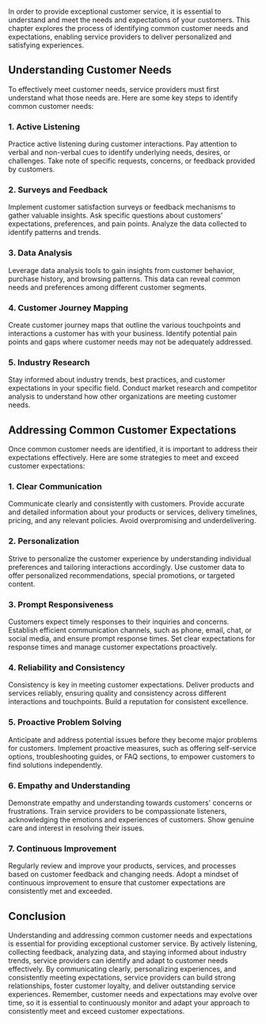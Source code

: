 
In order to provide exceptional customer service, it is essential to understand and meet the needs and expectations of your customers. This chapter explores the process of identifying common customer needs and expectations, enabling service providers to deliver personalized and satisfying experiences.

**Understanding Customer Needs**
--------------------------------

To effectively meet customer needs, service providers must first understand what those needs are. Here are some key steps to identify common customer needs:

### 1. **Active Listening**

Practice active listening during customer interactions. Pay attention to verbal and non-verbal cues to identify underlying needs, desires, or challenges. Take note of specific requests, concerns, or feedback provided by customers.

### 2. **Surveys and Feedback**

Implement customer satisfaction surveys or feedback mechanisms to gather valuable insights. Ask specific questions about customers' expectations, preferences, and pain points. Analyze the data collected to identify patterns and trends.

### 3. **Data Analysis**

Leverage data analysis tools to gain insights from customer behavior, purchase history, and browsing patterns. This data can reveal common needs and preferences among different customer segments.

### 4. **Customer Journey Mapping**

Create customer journey maps that outline the various touchpoints and interactions a customer has with your business. Identify potential pain points and gaps where customer needs may not be adequately addressed.

### 5. **Industry Research**

Stay informed about industry trends, best practices, and customer expectations in your specific field. Conduct market research and competitor analysis to understand how other organizations are meeting customer needs.

**Addressing Common Customer Expectations**
-------------------------------------------

Once common customer needs are identified, it is important to address their expectations effectively. Here are some strategies to meet and exceed customer expectations:

### 1. **Clear Communication**

Communicate clearly and consistently with customers. Provide accurate and detailed information about your products or services, delivery timelines, pricing, and any relevant policies. Avoid overpromising and underdelivering.

### 2. **Personalization**

Strive to personalize the customer experience by understanding individual preferences and tailoring interactions accordingly. Use customer data to offer personalized recommendations, special promotions, or targeted content.

### 3. **Prompt Responsiveness**

Customers expect timely responses to their inquiries and concerns. Establish efficient communication channels, such as phone, email, chat, or social media, and ensure prompt response times. Set clear expectations for response times and manage customer expectations proactively.

### 4. **Reliability and Consistency**

Consistency is key in meeting customer expectations. Deliver products and services reliably, ensuring quality and consistency across different interactions and touchpoints. Build a reputation for consistent excellence.

### 5. **Proactive Problem Solving**

Anticipate and address potential issues before they become major problems for customers. Implement proactive measures, such as offering self-service options, troubleshooting guides, or FAQ sections, to empower customers to find solutions independently.

### 6. **Empathy and Understanding**

Demonstrate empathy and understanding towards customers' concerns or frustrations. Train service providers to be compassionate listeners, acknowledging the emotions and experiences of customers. Show genuine care and interest in resolving their issues.

### 7. **Continuous Improvement**

Regularly review and improve your products, services, and processes based on customer feedback and changing needs. Adopt a mindset of continuous improvement to ensure that customer expectations are consistently met and exceeded.

**Conclusion**
--------------

Understanding and addressing common customer needs and expectations is essential for providing exceptional customer service. By actively listening, collecting feedback, analyzing data, and staying informed about industry trends, service providers can identify and adapt to customer needs effectively. By communicating clearly, personalizing experiences, and consistently meeting expectations, service providers can build strong relationships, foster customer loyalty, and deliver outstanding service experiences. Remember, customer needs and expectations may evolve over time, so it is essential to continuously monitor and adapt your approach to consistently meet and exceed customer expectations.
